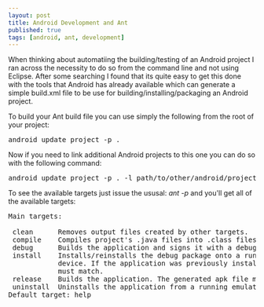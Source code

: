 ```yaml
---
layout: post
title: Android Development and Ant
published: true
tags: [android, ant, development]
---
```


When thinking about automatiing the building/testing of an Android project I ran
across the necessity to do so from the command line and not using Eclipse. After
some searching I found that its quite easy to get this done with the tools that
Android has already available which can generate a simple build.xml file to be
use for building/installing/packaging an Android project.

To build your Ant build file you can use simply the following from the root
of your project:

<pre>
android update project -p .
</pre>

Now if you need to link additional Android projects to this one you can do so
with the following command:

<pre>
android update project -p . -l path/to/other/android/project
</pre>

To see the available targets just issue the ususal: *ant -p* and you'll get all
of the available targets:

<pre>
Main targets:

 clean      Removes output files created by other targets.
 compile    Compiles project's .java files into .class files
 debug      Builds the application and signs it with a debug key.
 install    Installs/reinstalls the debug package onto a running emulator or
            device. If the application was previously installed, the signatures
            must match.
 release    Builds the application. The generated apk file must be signed before                             it is published.
 uninstall  Uninstalls the application from a running emulator or device.
Default target: help
</pre>